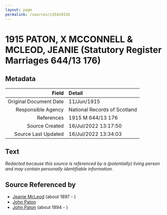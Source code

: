 ```yaml
---
layout: page
permalink: /sources/s35419326
---
```


# 1915 PATON, X MCCONNELL & MCLEOD, JEANIE (Statutory Register Marriages 644/13 176)

## Metadata

Field | Detail
---:|:---
Original Document Date | 11/Jun/1915
Responsible Agency | National Records of Scotland
References | 1915 M 644/13 176
Source Created | 16/Jul/2022 13:17:50
Source Last Updated | 16/Jul/2022 13:34:03

## Text

_Redacted because this source is referenced by a (potentially) living person and may contain personally identifiable information._

## Source Referenced by

* [Jeanie McLeod](../people/@70248352@-jeanie-mcleod-b1897-d.md) (about 1897 - )
* [John Paton](../people/@43171135@-john-paton-b-d.md)
* [John Paton](../people/@5211114@-john-paton-b1894-d.md) (about 1894 - )
